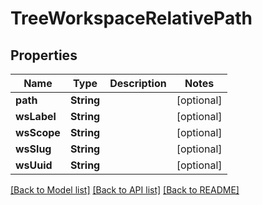 # TreeWorkspaceRelativePath

## Properties
Name | Type | Description | Notes
------------ | ------------- | ------------- | -------------
**path** | **String** |  | [optional] 
**wsLabel** | **String** |  | [optional] 
**wsScope** | **String** |  | [optional] 
**wsSlug** | **String** |  | [optional] 
**wsUuid** | **String** |  | [optional] 

[[Back to Model list]](../README.md#documentation-for-models) [[Back to API list]](../README.md#documentation-for-api-endpoints) [[Back to README]](../README.md)


